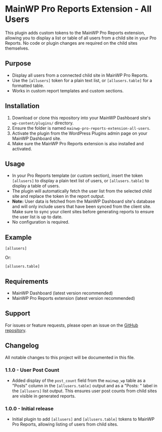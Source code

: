 # MainWP Pro Reports Extension - All Users

This plugin adds custom tokens to the MainWP Pro Reports extension, allowing you to display a list or table of all users from a child site in your Pro Reports. No code or plugin changes are required on the child sites themselves.

## Purpose
- Display all users from a connected child site in MainWP Pro Reports.
- Use the `[allusers]` token for a plain text list, or `[allusers.table]` for a formatted table.
- Works in custom report templates and custom sections.

## Installation
1. Download or clone this repository into your MainWP Dashboard site's `wp-content/plugins/` directory.
2. Ensure the folder is named `mainwp-pro-reports-extension-all-users`.
3. Activate the plugin from the WordPress Plugins admin page on your MainWP Dashboard site.
4. Make sure the MainWP Pro Reports extension is also installed and activated.

## Usage
- In your Pro Reports template (or custom section), insert the token `[allusers]` to display a plain text list of users, or `[allusers.table]` to display a table of users.
- The plugin will automatically fetch the user list from the selected child site and replace the token in the report output.
- **Note:** User data is fetched from the MainWP Dashboard site's database and will only include users that have been synced from the client site. Make sure to sync your client sites before generating reports to ensure the user list is up to date.
- No configuration is required.

## Example
```
[allusers]
```
Or:
```
[allusers.table]
```

## Requirements
- MainWP Dashboard (latest version recommended)
- MainWP Pro Reports extension (latest version recommended)

## Support
For issues or feature requests, please open an issue on the [GitHub repository](https://github.com/wilksmatt/mainwp-pro-reports-extension-all-users).

## Changelog

All notable changes to this project will be documented in this file.

### 1.1.0 - User Post Count
- Added display of the `post_count` field from the `mainwp_wp` table as a "Posts" column in the `[allusers.table]` output and as a "Posts: <count>" label in the `[allusers]` list output. This ensures user post counts from child sites are visible in generated reports.

### 1.0.0 - Initial release
- Initial plugin to add `[allusers]` and `[allusers.table]` tokens to MainWP Pro Reports, allowing listing of users from child sites.
